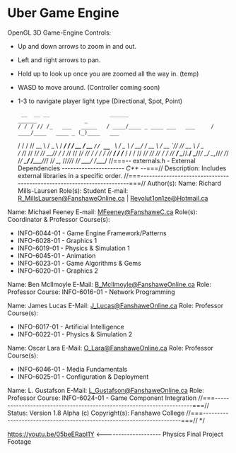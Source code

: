 # Uber Game Engine
OpenGL 3D Game-Engine
Controls:
- Up and down arrows to zoom in and out. 
- Left and right arrows to pan.
- Hold up to look up once you are zoomed all the way in. (temp)
- WASD to move around. (Controller coming soon)
- 1-3 to navigate player light type (Directional, Spot, Point)


       __  __ __                   ______                           ______               _
      / / / // /_   ___   _____   / ____/____ _ ____ ___   ___     / ____/____   ____ _ (_)____   ___
     / / / // __ \ / _ \ / ___/  / / __ / __ `// __ `__ \ / _ \   / __/  / __ \ / __ `// // __ \ / _ \
    / /_/ // /_/ //  __// /     / /_/ // /_/ // / / / / //  __/  / /___ / / / // /_/ // // / / //  __/
    \____//_.___/ \___//_/      \____/ \__,_//_/ /_/ /_/ \___/  /_____//_/ /_/ \__, //_//_/ /_/ \___/
                                                                              /____/
//===-- externals.h - External Dependencies ---------------------*- C++ -*-===//
Description: Includes external libraries in a specific order.
//===----------------------------------------------------------------------===//
Author(s):
 Name: Richard Mills-Laursen
 Role(s): Student
 E-mail: R_MillsLaursen@FanshaweOnline.ca | Revolut1on1ze@Hotmail.ca
 
 Name: Michael Feeney
 E-mail: MFeeney@FanshaweC.ca
 Role(s): Coordinator & Professor
 Course(s):
  - INFO-6044-01 - Game Engine Framework/Patterns
  - INFO-6028-01 - Graphics 1
  - INFO-6019-01 - Physics & Simulation 1
  - INFO-6045-01 - Animation
  - INFO-6023-01 - Game Algorithms & Gems
  - INFO-6020-01 - Graphics 2
 
 Name: Ben McIlmoyle
 E-Mail: B_McIlmoyle@FanshaweOnline.ca
 Role: Professor
 Course: INFO-6016-01 - Network Programming
 
 Name: James Lucas
 E-Mail: J_Lucas@FanshaweOnline.ca
 Role: Professor
 Course(s):
  - INFO-6017-01 - Artificial Intelligence
  - INFO-6022-01 - Physics & Simulation 2
 
 Name: Oscar Lara
 E-Mail: O_Lara@FanshaweOnline.ca
 Role: Professor
 Course(s):
  - INFO-6046-01 - Media Fundamentals
  - INFO-6025-01 - Configuration & Deployment
 
 Name: L. Gustafson
 E-Mail: L_Gustafson@FanshaweOnline.ca
 Role: Professor
 Course: INFO-6024-01 - Game Component Integration
//===----------------------------------------------------------------------===//
Status: Version 1.8 Alpha
(c) Copyright(s): Fanshawe College
//===----------------------------------------------------------------------===//
*/


https://youtu.be/05beERapl1Y <-------------------- Physics Final Project Footage
